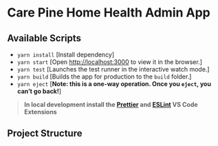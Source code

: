 # Care Pine Home Health Admin App

## Available Scripts

- `yarn install` [Install dependency]
- `yarn start` [Open [http://localhost:3000](http://localhost:3000) to view it in the browser.]
- `yarn test` [Launches the test runner in the interactive watch mode.]
- `yarn build` [Builds the app for production to the `build` folder.]
- `yarn eject` [**Note: this is a one-way operation. Once you `eject`, you can’t go back!**]

> **In local development install the [Prettier](https://marketplace.visualstudio.com/items?itemName=esbenp.prettier-vscode) and [ESLint](https://marketplace.visualstudio.com/items?itemName=dbaeumer.vscode-eslint) VS Code Extensions**

## Project Structure

<!-- prettier-ignore-start -->
```md

```
<!-- prettier-ignore-end -->
